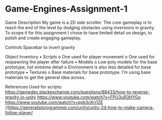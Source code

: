 # Game-Engines-Assignment-1

Game Description
My game is a 2D side scroller. The core gameplay is to reach the end of the level by dodging obstacles using inversions in gravity.  
To scope it for this assignment I chose to have limited detail on design, to polish and create engaging gameplay.

Controls
Spacebar to invert gravity

Object Inventory
•	Scripts 
o	One used for player movement
o	One used for respawning the player after failure
•	Models
o	Low poly models for the base prototype, not extreme detail
o	Environment is also less detailed for base prototype
•	Textures
o	Base materials for base prototype. I’m using base materials to get the general idea across.


References Used for scripts:
https://gamedev.stackexchange.com/questions/88433/how-to-reverse-gravity-in-unity
https://www.youtube.com/watch?v=FPU3uR3HYGo
https://www.youtube.com/watch?v=pyb3cKrj1ZE
//https://generalistprogrammer.com/unity/unity-2d-how-to-make-camera-follow-player/
